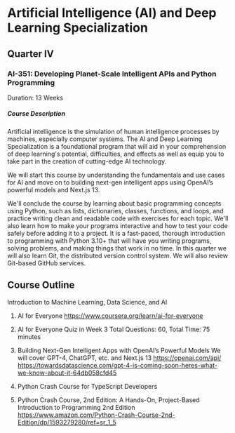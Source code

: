 # Artificial Intelligence (AI) and Deep Learning Specialization

## Quarter IV

### AI-351: Developing Planet-Scale Intelligent APIs and Python Programming

Duration: 13 Weeks

##### Course Description

Artificial intelligence is the simulation of human intelligence processes by machines, especially computer systems. The AI and Deep Learning Specialization is a foundational program that will aid in your comprehension of deep learning's potential, difficulties, and effects as well as equip you to take part in the creation of cutting-edge AI technology.

We will start this course by understanding the fundamentals and use cases for AI and move on to building next-gen intelligent apps using OpenAI’s powerful models and Next.js 13.

We'll conclude the course by learning about basic programming concepts using Python, such as lists, dictionaries, classes, functions, and loops, and practice writing clean and readable code with exercises for each topic. We'll also learn how to make your programs interactive and how to test your code safely before adding it to a project. It is a fast-paced, thorough introduction to programming with Python 3.10+ that will have you writing programs, solving problems, and making things that work in no time. In this quarter we will also learn Git, the distributed version control system. We will also review Git-based GitHub services.

## Course Outline

Introduction to Machine Learning, Data Science, and AI

1. AI for Everyone
<https://www.coursera.org/learn/ai-for-everyone>  

1. AI for Everyone Quiz in Week 3
Total Questions: 60, Total Time: 75 minutes

1. Building Next-Gen Intelligent Apps with OpenAI’s Powerful Models
We will cover GPT-4, ChatGPT, etc. and Next.js 13
<https://openai.com/api/>
<https://towardsdatascience.com/gpt-4-is-coming-soon-heres-what-we-know-about-it-64db058cfd45>

1. Python Crash Course  for TypeScript Developers

1. Python Crash Course, 2nd Edition: A Hands-On, Project-Based Introduction to Programming 2nd Edition
<https://www.amazon.com/Python-Crash-Course-2nd-Edition/dp/1593279280/ref=sr_1_5>
